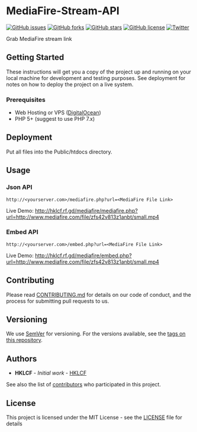 # MediaFire-Stream-API
[![GitHub issues](https://img.shields.io/github/issues/hklcf/MediaFire-Stream-API.svg)](https://github.com/hklcf/MediaFire-Stream-API/issues)
[![GitHub forks](https://img.shields.io/github/forks/hklcf/MediaFire-Stream-API.svg)](https://github.com/hklcf/MediaFire-Stream-API/network)
[![GitHub stars](https://img.shields.io/github/stars/hklcf/MediaFire-Stream-API.svg)](https://github.com/hklcf/MediaFire-Stream-API/stargazers)
[![GitHub license](https://img.shields.io/github/license/hklcf/MediaFire-Stream-API.svg)](https://github.com/hklcf/MediaFire-Stream-API/blob/master/LICENSE)
[![Twitter](https://img.shields.io/twitter/url/https/github.com/hklcf/MediaFire-Stream-API.svg?style=social)](https://twitter.com/intent/tweet?text=Wow:&url=https%3A%2F%2Fgithub.com%2Fhklcf%2FMediaFire-Stream-API)

Grab MediaFire stream link

## Getting Started
These instructions will get you a copy of the project up and running on your local machine for development and testing purposes. See deployment for notes on how to deploy the project on a live system.
### Prerequisites
- Web Hosting or VPS ([DigitalOcean](https://m.do.co/c/f5dea4b5cce3))
- PHP 5+ (suggest to use PHP 7.x)

## Deployment
Put all files into the Public/htdocs directory.

## Usage
### Json API
`http://<yourserver.com>/mediafire.php?url=<MediaFire File Link>`

Live Demo: http://hklcf.rf.gd/mediafire/mediafire.php?url=http://www.mediafire.com/file/zfs42v813z1anbt/small.mp4

### Embed API
`http://<yourserver.com>/embed.php?url=<MediaFire File Link>`

Live Demo: http://hklcf.rf.gd/mediafire/embed.php?url=http://www.mediafire.com/file/zfs42v813z1anbt/small.mp4

## Contributing
Please read [CONTRIBUTING.md](CONTRIBUTING.md) for details on our code of conduct, and the process for submitting pull requests to us.

## Versioning
We use [SemVer](https://semver.org/) for versioning. For the versions available, see the [tags on this repository](https://github.com/hklcf/MediaFire-Stream-API/tags).

## Authors
* **HKLCF** - *Initial work* - [HKLCF](https://github.com/hklcf)

See also the list of [contributors](https://github.com/hklcf/MediaFire-Stream-API/contributors) who participated in this project.

## License
This project is licensed under the MIT License - see the [LICENSE](LICENSE) file for details
